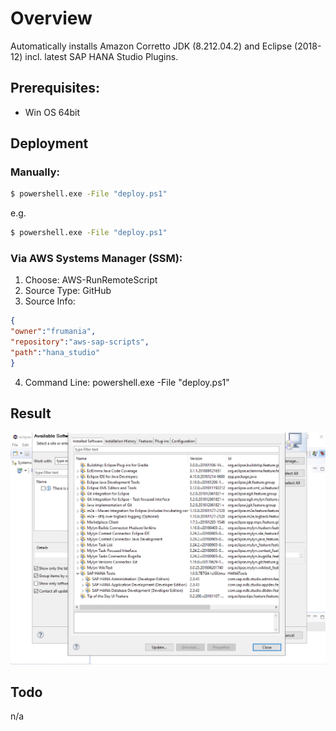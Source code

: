 # Overview

Automatically installs Amazon Corretto JDK (8.212.04.2) and Eclipse (2018-12) incl. latest SAP HANA Studio Plugins.

## Prerequisites:

- Win OS 64bit

## Deployment

### Manually:

```cmd
$ powershell.exe -File "deploy.ps1"
```

e.g.

```cmd
$ powershell.exe -File "deploy.ps1"
```


### Via AWS Systems Manager (SSM):

1) Choose: AWS-RunRemoteScript
2) Source Type: GitHub
3) Source Info:
```json
{
"owner":"frumania",
"repository":"aws-sap-scripts",
"path":"hana_studio"
}
```
4) Command Line: powershell.exe -File "deploy.ps1"

## Result

![image](result.jpg)

## Todo

n/a